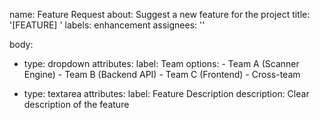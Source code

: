 name: Feature Request
about: Suggest a new feature for the project
title: '[FEATURE] '
labels: enhancement
assignees: ''

body:

- type: dropdown
  attributes:
  label: Team
  options: - Team A (Scanner Engine) - Team B (Backend API) - Team C (Frontend) - Cross-team

- type: textarea
  attributes:
  label: Feature Description
  description: Clear description of the feature
